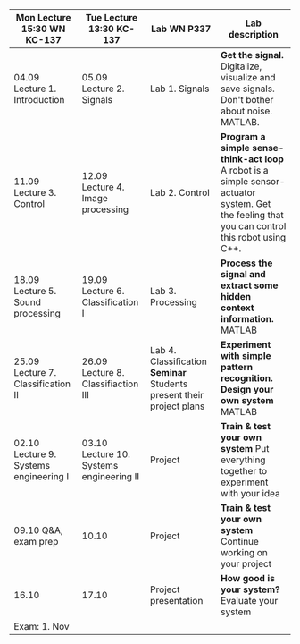 | Mon Lecture 15:30 WN KC-137            | Tue Lecture 13:30 KC-137                 | Lab WN P337                                                            | Lab description                                                                                                                                  |
| -------------------------------------- | ---------------------------------------- | ---------------------------------------------------------------------- | ------------------------------------------------------------------------------------------------------------------------------------------------ |
| 04.09 Lecture 1. Introduction          | 05.09 Lecture 2. Signals                 | Lab 1. Signals                                                         | **Get the signal.** Digitalize, visualize and save signals. Don't bother about noise. MATLAB.                                                    |
| 11.09 Lecture 3. Control               | 12.09 Lecture 4. Image processing        | Lab 2. Control                                                         | **Program a simple sense-think-act loop** A robot is a simple sensor-actuator system. Get the feeling that you can control this robot using C++. |
| 18.09 Lecture 5. Sound processing      | 19.09 Lecture 6. Classification I        | Lab 3. Processing                                                      | **Process the signal and extract some hidden context information.** MATLAB                                                                       |
| 25.09 Lecture 7. Classification II     | 26.09 Lecture 8. Classifiaction III      | Lab 4. Classification **Seminar** Students present their project plans | **Experiment with simple pattern recognition. Design your own system** MATLAB                                                                    |
| 02.10 Lecture 9. Systems engineering I | 03.10 Lecture 10. Systems engineering II | Project                                                                | **Train & test your own system** Put everything together to experiment with your idea                                                            |
| 09.10 Q&A, exam prep                   | 10.10                                    | Project                                                                | **Train & test your own system** Continue working on your project                                                                                |
| 16.10                                  | 17.10                                    | Project presentation                                                   | **How good is your system?** Evaluate your system                                                                                                |
| Exam: 1. Nov                           |                                          |                                                                        |                                                                                                                                                  |
